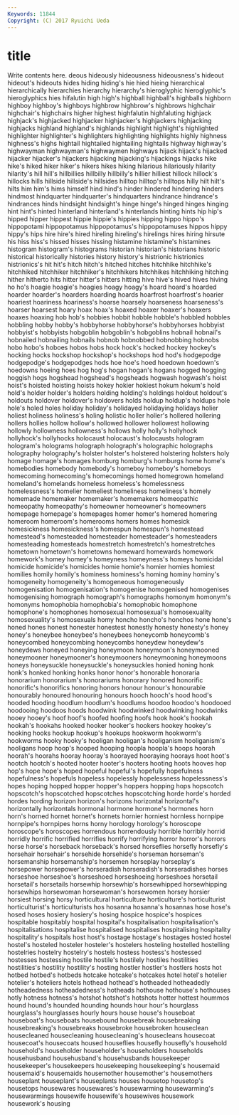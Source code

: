 ```yaml
---
Keywords: 11844 
Copyright: (C) 2017 Ryuichi Ueda
---
```


# title

Write contents here.
deous hideously
hideousness hideousness's hideout hideout's hideouts hides hiding hiding's hie hied
hieing hierarchical hierarchically hierarchies hierarchy hierarchy's hieroglyphic hieroglyphic's hieroglyphics hies
hifalutin high high's highball highball's highballs highborn highboy highboy's highboys
highbrow highbrow's highbrows highchair highchair's highchairs higher highest highfalutin highfaluting
highjack highjack's highjacked highjacker highjacker's highjackers highjacking highjacks highland highland's
highlands highlight highlight's highlighted highlighter highlighter's highlighters highlighting highlights highly
highness highness's highs hightail hightailed hightailing hightails highway highway's highwayman
highwayman's highwaymen highways hijack hijack's hijacked hijacker hijacker's hijackers hijacking
hijacking's hijackings hijacks hike hike's hiked hiker hiker's hikers hikes
hiking hilarious hilariously hilarity hilarity's hill hill's hillbillies hillbilly hillbilly's
hillier hilliest hillock hillock's hillocks hills hillside hillside's hillsides hilltop
hilltop's hilltops hilly hilt hilt's hilts him him's hims himself
hind hind's hinder hindered hindering hinders hindmost hindquarter hindquarter's hindquarters
hindrance hindrance's hindrances hinds hindsight hindsight's hinge hinge's hinged hinges
hinging hint hint's hinted hinterland hinterland's hinterlands hinting hints hip
hip's hipped hipper hippest hippie hippie's hippies hipping hippo hippo's
hippopotami hippopotamus hippopotamus's hippopotamuses hippos hippy hippy's hips hire hire's
hired hireling hireling's hirelings hires hiring hirsute his hiss hiss's
hissed hisses hissing histamine histamine's histamines histogram histogram's histograms historian
historian's historians historic historical historically histories history history's histrionic histrionics
histrionics's hit hit's hitch hitch's hitched hitches hitchhike hitchhike's hitchhiked
hitchhiker hitchhiker's hitchhikers hitchhikes hitchhiking hitching hither hitherto hits hitter
hitter's hitters hitting hive hive's hived hives hiving ho ho's
hoagie hoagie's hoagies hoagy hoagy's hoard hoard's hoarded hoarder hoarder's
hoarders hoarding hoards hoarfrost hoarfrost's hoarier hoariest hoariness hoariness's hoarse
hoarsely hoarseness hoarseness's hoarser hoarsest hoary hoax hoax's hoaxed hoaxer
hoaxer's hoaxers hoaxes hoaxing hob hob's hobbies hobbit hobble hobble's
hobbled hobbles hobbling hobby hobby's hobbyhorse hobbyhorse's hobbyhorses hobbyist hobbyist's
hobbyists hobgoblin hobgoblin's hobgoblins hobnail hobnail's hobnailed hobnailing hobnails hobnob
hobnobbed hobnobbing hobnobs hobo hobo's hoboes hobos hobs hock hock's
hocked hockey hockey's hocking hocks hockshop hockshop's hockshops hod hod's
hodgepodge hodgepodge's hodgepodges hods hoe hoe's hoed hoedown hoedown's hoedowns
hoeing hoes hog hog's hogan hogan's hogans hogged hogging hoggish
hogs hogshead hogshead's hogsheads hogwash hogwash's hoist hoist's hoisted hoisting
hoists hokey hokier hokiest hokum hokum's hold hold's holder holder's
holders holding holding's holdings holdout holdout's holdouts holdover holdover's holdovers
holds holdup holdup's holdups hole hole's holed holes holiday holiday's
holidayed holidaying holidays holier holiest holiness holiness's holing holistic holler
holler's hollered hollering hollers hollies hollow hollow's hollowed hollower hollowest
hollowing hollowly hollowness hollowness's hollows holly holly's hollyhock hollyhock's hollyhocks
holocaust holocaust's holocausts hologram hologram's holograms holograph holograph's holographic holographs
holography holography's holster holster's holstered holstering holsters holy homage homage's
homages homburg homburg's homburgs home home's homebodies homebody homebody's homeboy
homeboy's homeboys homecoming homecoming's homecomings homed homegrown homeland homeland's homelands
homeless homeless's homelessness homelessness's homelier homeliest homeliness homeliness's homely homemade
homemaker homemaker's homemakers homeopathic homeopathy homeopathy's homeowner homeowner's homeowners homepage
homepage's homepages homer homer's homered homering homeroom homeroom's homerooms homers
homes homesick homesickness homesickness's homespun homespun's homestead homestead's homesteaded homesteader
homesteader's homesteaders homesteading homesteads homestretch homestretch's homestretches hometown hometown's hometowns
homeward homewards homework homework's homey homey's homeyness homeyness's homeys homicidal
homicide homicide's homicides homie homie's homier homies homiest homilies homily
homily's hominess hominess's homing hominy hominy's homogeneity homogeneity's homogeneous homogeneously
homogenisation homogenisation's homogenise homogenised homogenises homogenising homograph homograph's homographs homonym
homonym's homonyms homophobia homophobia's homophobic homophone homophone's homophones homosexual homosexual's
homosexuality homosexuality's homosexuals homy honcho honcho's honchos hone hone's honed
hones honest honester honestest honestly honesty honesty's honey honey's honeybee
honeybee's honeybees honeycomb honeycomb's honeycombed honeycombing honeycombs honeydew honeydew's honeydews
honeyed honeying honeymoon honeymoon's honeymooned honeymooner honeymooner's honeymooners honeymooning honeymoons
honeys honeysuckle honeysuckle's honeysuckles honied honing honk honk's honked honking
honks honor honor's honorable honoraria honorarium honorarium's honorariums honorary honored
honorific honorific's honorifics honoring honors honour honour's honourable honourably honoured
honouring honours hooch hooch's hood hood's hooded hooding hoodlum hoodlum's
hoodlums hoodoo hoodoo's hoodooed hoodooing hoodoos hoods hoodwink hoodwinked hoodwinking
hoodwinks hooey hooey's hoof hoof's hoofed hoofing hoofs hook hook's
hookah hookah's hookahs hooked hooker hooker's hookers hookey hookey's hooking
hooks hookup hookup's hookups hookworm hookworm's hookworms hooky hooky's hooligan
hooligan's hooliganism hooliganism's hooligans hoop hoop's hooped hooping hoopla hoopla's
hoops hoorah hoorah's hoorahs hooray hooray's hoorayed hooraying hoorays hoot
hoot's hootch hootch's hooted hooter hooter's hooters hooting hoots hooves
hop hop's hope hope's hoped hopeful hopeful's hopefully hopefulness hopefulness's
hopefuls hopeless hopelessly hopelessness hopelessness's hopes hoping hopped hopper hopper's
hoppers hopping hops hopscotch hopscotch's hopscotched hopscotches hopscotching horde horde's
horded hordes hording horizon horizon's horizons horizontal horizontal's horizontally horizontals
hormonal hormone hormone's hormones horn horn's horned hornet hornet's hornets
hornier horniest hornless hornpipe hornpipe's hornpipes horns horny horology horology's
horoscope horoscope's horoscopes horrendous horrendously horrible horribly horrid horridly horrific
horrified horrifies horrify horrifying horror horror's horrors horse horse's horseback
horseback's horsed horseflies horsefly horsefly's horsehair horsehair's horsehide horsehide's horseman
horseman's horsemanship horsemanship's horsemen horseplay horseplay's horsepower horsepower's horseradish horseradish's
horseradishes horses horseshoe horseshoe's horseshoed horseshoeing horseshoes horsetail horsetail's horsetails
horsewhip horsewhip's horsewhipped horsewhipping horsewhips horsewoman horsewoman's horsewomen horsey horsier
horsiest horsing horsy horticultural horticulture horticulture's horticulturist horticulturist's horticulturists hos
hosanna hosanna's hosannas hose hose's hosed hoses hosiery hosiery's hosing
hospice hospice's hospices hospitable hospitably hospital hospital's hospitalisation hospitalisation's hospitalisations
hospitalise hospitalised hospitalises hospitalising hospitality hospitality's hospitals host host's hostage
hostage's hostages hosted hostel hostel's hosteled hosteler hosteler's hostelers hosteling
hostelled hostelling hostelries hostelry hostelry's hostels hostess hostess's hostessed hostesses
hostessing hostile hostile's hostilely hostiles hostilities hostilities's hostility hostility's hosting
hostler hostler's hostlers hosts hot hotbed hotbed's hotbeds hotcake hotcake's
hotcakes hotel hotel's hotelier hotelier's hoteliers hotels hothead hothead's hotheaded
hotheadedly hotheadedness hotheadedness's hotheads hothouse hothouse's hothouses hotly hotness hotness's
hotshot hotshot's hotshots hotter hottest hoummos hound hound's hounded hounding
hounds hour hour's hourglass hourglass's hourglasses hourly hours house house's
houseboat houseboat's houseboats housebound housebreak housebreaking housebreaking's housebreaks housebroke housebroken
houseclean housecleaned housecleaning housecleaning's housecleans housecoat housecoat's housecoats housed houseflies
housefly housefly's household household's householder householder's householders households househusband househusband's
househusbands housekeeper housekeeper's housekeepers housekeeping housekeeping's housemaid housemaid's housemaids housemother
housemother's housemothers houseplant houseplant's houseplants houses housetop housetop's housetops housewares
housewares's housewarming housewarming's housewarmings housewife housewife's housewives housework housework's housing
